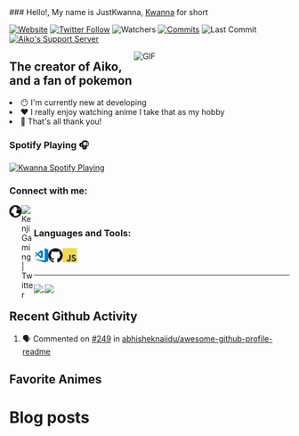 <div class="github-card" data-github="JustKwanna" data-width="400" data-height="317" data-theme="medium"></div>
<script src="//cdn.jsdelivr.net/github-cards/latest/widget.js"></script>
### Hello!, My name is JustKwanna, <a href="https://kwanna.cf/" rel="nofollow">Kwanna</a> for short

[![Website](https://img.shields.io/website?label=kwanna.cf&style=for-the-badge&url=https%3A%2F%2Fkwanna.cf)](https://kwanna.cf) 
[![Twitter Follow](https://img.shields.io/twitter/follow/JustKwanna?color=1DA1F2&logo=Twitter&style=for-the-badge)](https://twitter.com/JustKwanna) 
![Watchers](https://img.shields.io/github/watchers/JustKwanna/JustKwanna?color=32CD32&style=for-the-badge)
[![Commits](https://img.shields.io/github/commit-activity/m/JustKwanna/JustKwanna?style=for-the-badge)](https://img.shields.io/github/commit-activity/m/JustKwanna/JustKwanna?style=for-the-badge)
![Last Commit](https://img.shields.io/github/last-commit/JustKwanna/JustKwanna?style=for-the-badge)
[![Aiko's Support Server](https://img.shields.io/discord/743324121714131056?label=Aiko%27s%20Support%20Server&style=for-the-badge)](https://discord.gg/hb32dpF) 

<img hight="300" width="280" alt="GIF" align="right" src="https://thumbs.gfycat.com/CalculatingNeglectedGoldeneye-max-1mb.gif">


## The creator of Aiko, and a fan of pokemon 


<li> 😶 I'm currently new at developing </li>
<li> ❤ I really enjoy watching anime I take that as my hobby</li>
<li> 🎁 That's all thank you! </li>

### Spotify Playing 🎧
 [<img src="https://novatoreme.vercel.app/api/spotify" alt="Kwanna Spotify Playing" width="350" />](https://open.spotify.com/user/kjvmwsuld7qaforp888l0mvr6)


### Connect with me:

[<img align="left" alt="kwanna.cf" width="22px" src="https://raw.githubusercontent.com/iconic/open-iconic/master/svg/globe.svg" />][website]
[<img align="left" alt="KenjiGaming | Twitter" width="22px" src="https://cdn.jsdelivr.net/npm/simple-icons@v3/icons/twitter.svg" />][twitter]

<br />


### Languages and Tools:

[<img align="left" alt="Visual Studio Code" width="26px" src="https://raw.githubusercontent.com/github/explore/80688e429a7d4ef2fca1e82350fe8e3517d3494d/topics/visual-studio-code/visual-studio-code.png" />][vscode]
[<img align="left" alt="GitHub" width="26px" src="https://raw.githubusercontent.com/github/explore/78df643247d429f6cc873026c0622819ad797942/topics/github/github.png" />][github]
[<img align="left" alt="JavaScript" width="26px" src="https://raw.githubusercontent.com/github/explore/80688e429a7d4ef2fca1e82350fe8e3517d3494d/topics/javascript/javascript.png" />][js]

<br />
<br />

---

<a href="Kwanna's github stats">
  <img align="center" src="https://github-readme-stats.vercel.app/api?username=JustKwanna&show_icons=true&theme=radical" />
</a>
<a href="Top Langs">
  <img align="center" src="https://github-readme-stats.vercel.app/api/top-langs/?username=JustKwanna&layout=compact&theme=radical" />
</a>

<br />


## Recent Github Activity
<!--START_SECTION:activity-->
1. 🗣 Commented on [#249](https://github.com//abhisheknaiidu/awesome-github-profile-readme/issues/249) in [abhisheknaiidu/awesome-github-profile-readme](https://github.com//abhisheknaiidu/awesome-github-profile-readme)
<!--END_SECTION:activity-->


[website]: https://kwanna.cf
[twitter]: https://twitter.com/JustKwanna
[vscode]: https://code.visualstudio.com/
[js]: https://developer.mozilla.org/en-US/docs/Web/JavaScript
[github]: https://github.com/

## Favorite Animes
<!-- favorites_anime starts -->
<!-- favorites_anime ends -->



# Blog posts
<!-- BLOG-POST-LIST:START -->
<!-- BLOG-POST-LIST:END -->

<!--
**JustKwanna/JustKwanna** is a ✨ _special_ ✨ repository because its `README.md` (this file) appears on your GitHub profile.

